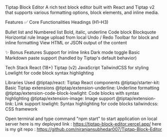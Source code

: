 Tiptap Block Editor
A rich text block editor built with React and Tiptap v2 that supports various formatting options, block elements, and inline media.

Features
✅ Core Functionalities
Headings (H1–H3)

Bullet list and Numbered list
Bold, italic, underline
Code block
Blockquote
Horizontal rule
Image upload from local
Undo / Redo
Toolbar for block and inline formatting
View HTML or JSON output of the content

✨ Bonus Features
Support for inline links
Dark mode toggle
Basic Markdown paste support (handled by Tiptap's default behavior)

Tech Stack
React (18+)
Tiptap (v2)
JavaScript
TailwindCSS for styling
Lowlight for code block syntax highlighting

Libraries Used
@tiptap/react: Tiptap React components
@tiptap/starter-kit: Basic Tiptap extensions
@tiptap/extension-underline: Underline formatting
@tiptap/extension-code-block-lowlight: Code blocks with syntax highlighting
@tiptap/extension-image: Image support
@tiptap/extension-link: Link support
lowlight: Syntax highlighting for code blocks
tailwindcss: CSS framework



Open terminal and type command "npm start" to start application on local server
here is my deployed link : https://tiptap-block-editor.vercel.app/
here is my git repo      : https://github.com/niranjansubhedar007/Tiptap-Block-Editor
